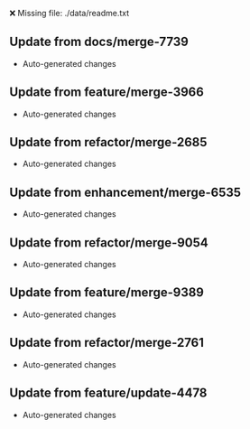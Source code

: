 ❌ Missing file: ./data/readme.txt

## Update from docs/merge-7739
- Auto-generated changes

## Update from feature/merge-3966
- Auto-generated changes

## Update from refactor/merge-2685
- Auto-generated changes

## Update from enhancement/merge-6535
- Auto-generated changes

## Update from refactor/merge-9054
- Auto-generated changes

## Update from feature/merge-9389
- Auto-generated changes

## Update from refactor/merge-2761
- Auto-generated changes

## Update from feature/update-4478
- Auto-generated changes
